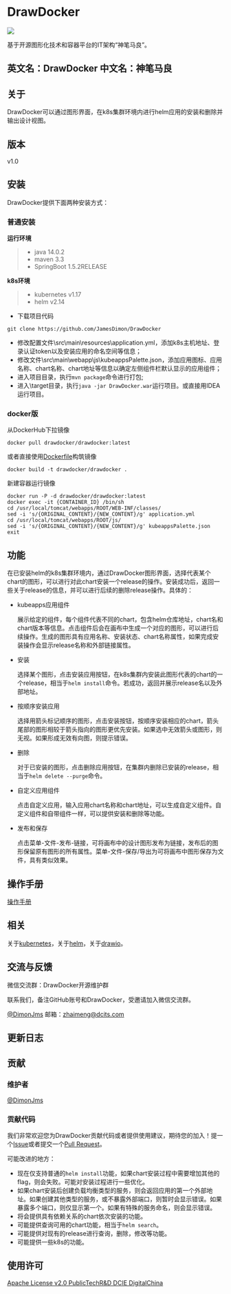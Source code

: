 # DrawDocker

![](https://img.shields.io/badge/bitnami应用商店-DrawDocker-blue.svg)

基于开源图形化技术和容器平台的IT架构“神笔马良”。

## 英文名：DrawDocker  中文名：神笔马良

## 关于
DrawDocker可以通过图形界面，在k8s集群环境内进行helm应用的安装和删除并输出设计视图。

## 版本
v1.0

## 安装
DrawDocker提供下面两种安装方式：
### 普通安装

 **运行环境**
 > - java 14.0.2
 > - maven 3.3
 > - SpringBoot 1.5.2RELEASE

 **k8s环境**
  > - kubernetes v1.17
  > - helm v2.14

* 下载项目代码
```
git clone https://github.com/JamesDimon/DrawDocker 
```
* 修改配置文件\src\main\resources\application.yml，添加k8s主机地址、登录认证token以及安装应用的命名空间等信息；
* 修改文件\src\main\webapp\js\kubeappsPalette.json，添加应用图标、应用名称、chart名称、chart地址等信息以确定左侧组件栏默认显示的应用组件；
* 进入项目目录，执行`mvn package`命令进行打包;
* 进入\target目录，执行`java -jar DrawDocker.war`运行项目。或直接用IDEA运行项目。

### docker版
从DockerHub下拉镜像
```
docker pull drawdocker/drawdocker:latest
```
或者直接使用[Dockerfile](https://github.com/JamesDimon/DrawDocker/blob/main/Dockerfile)构筑镜像
```
docker build -t drawdocker/drawdocker .
```
新建容器运行镜像
```
docker run -P -d drawdocker/drawdocker:latest
docker exec -it {CONTAINER_ID} /bin/sh
cd /usr/local/tomcat/webapps/ROOT/WEB-INF/classes/
sed -i 's/{ORIGINAL_CONTENT}/{NEW_CONTENT}/g' application.yml
cd /usr/local/tomcat/webapps/ROOT/js/
sed -i 's/{ORIGINAL_CONTENT}/{NEW_CONTENT}/g' kubeappsPalette.json
exit
```

## 功能
在已安装helm的k8s集群环境内，通过DrawDocker图形界面，选择代表某个chart的图形，可以进行对此chart安装一个release的操作。安装成功后，返回一些关于release的信息，并可以进行后续的删除release操作。具体的：
* kubeapps应用组件

  展示给定的组件，每个组件代表不同的chart，包含helm仓库地址，chart名和chart版本等信息。点击组件后会在画布中生成一个对应的图形，可以进行后续操作。生成的图形具有应用名称、安装状态、chart名称属性，如果完成安装操作会显示release名称和外部链接属性。
* 安装

  选择某个图形，点击安装应用按钮，在k8s集群内安装此图形代表的chart的一个release，相当于`helm install`命令。若成功，返回并展示release名以及外部地址。
* 按顺序安装应用

  选择用箭头标记顺序的图形，点击安装按钮，按顺序安装相应的chart，箭头尾部的图形相较于箭头指向的图形更优先安装。如果选中无效箭头或图形，则无视。如果形成无效有向图，则提示错误。
* 删除

  对于已安装的图形，点击删除应用按钮，在集群内删除已安装的release，相当于`helm delete --purge`命令。
* 自定义应用组件

  点击自定义应用，输入应用chart名称和chart地址，可以生成自定义组件。自定义组件和自带组件一样，可以提供安装和删除等功能。
* 发布和保存

  点击菜单-文件-发布-链接，可将画布中的设计图形发布为链接，发布后的图形保留原有图形的所有属性。菜单-文件-保存/导出为可将画布中图形保存为文件，具有类似效果。

## 操作手册

[操作手册](https://github.com/JamesDimon/DrawDocker/blob/main/OperationManual.md)

## 相关
关于[kubernetes](https://github.com/kubernetes/kubernetes/)，关于[helm](https://github.com/helm/helm/)，关于[drawio](https://github.com/jgraph/drawio/)。

## 交流与反馈
微信交流群：DrawDocker开源维护群

联系我们，备注GitHub账号和DrawDocker，受邀请加入微信交流群。

[@DimonJms](https://github.com/JamesDimon) 邮箱：zhaimeng@dcits.com
## 更新日志

## 贡献
### 维护者
[@DimonJms](https://github.com/JamesDimon)
### 贡献代码
我们非常欢迎您为DrawDocker贡献代码或者提供使用建议，期待您的加入！提一个[Issue](https://github.com/JamesDimon/DrawDocker/issues/new)或者提交一个[Pull Request](https://github.com/JamesDimon/DrawDocker/pulls)。

可能改进的地方：
* 现在仅支持普通的`helm install`功能，如果chart安装过程中需要增加其他的flag，则会失败。可能对安装过程进行一些优化。
* 如果chart安装后创建负载均衡类型的服务，则会返回应用的第一个外部地址。如果创建其他类型的服务，或不暴露外部端口，则暂时会显示错误。如果暴露多个端口，则仅显示第一个。如果有特殊的服务命名，则会显示错误。
* 将会提供具有依赖关系的chart依次安装的功能。
* 可能提供查询可用的chart功能，相当于`helm search`。
* 可能提供对现有的release进行查询，删除，修改等功能。
* 可能提供一些k8s的功能。

## 使用许可
[Apache License v2.0 PublicTechR&D DCIE DigitalChina](https://github.com/JamesDimon/DrawDocker/blob/main/LICENSE)
